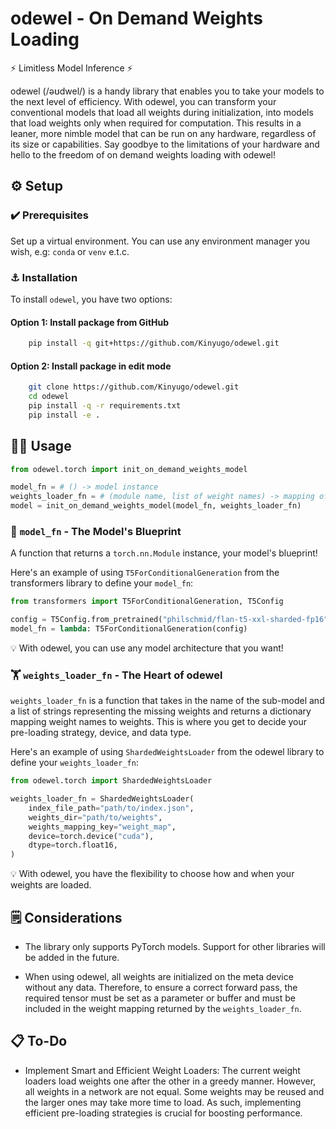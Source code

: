 # odewel - On Demand Weights Loading

:zap: Limitless Model Inference :zap:

odewel (/əʊdwel/) is a handy library that enables you to take your models to the next level of efficiency. With odewel, you can transform your conventional models that load all weights during initialization, into models that load weights only when required for computation. This results in a leaner, more nimble model that can be run on any hardware, regardless of its size or capabilities. Say goodbye to the limitations of your hardware and hello to the freedom of on demand weights loading with odewel!

## :gear: Setup

### :heavy_check_mark: Prerequisites

Set up a virtual environment. You can use any environment manager you wish, e.g: `conda` or `venv` e.t.c.

### :anchor: Installation

To install `odewel`, you have two options:

#### Option 1: Install package from GitHub

```bash
    pip install -q git+https://github.com/Kinyugo/odewel.git
```

#### Option 2: Install package in edit mode

```bash
    git clone https://github.com/Kinyugo/odewel.git
    cd odewel
    pip install -q -r requirements.txt
    pip install -e .
```

## :technologist: Usage

```python
from odewel.torch import init_on_demand_weights_model

model_fn = # () -> model instance
weights_loader_fn = # (module name, list of weight names) -> mapping of weight name to weight
model = init_on_demand_weights_model(model_fn, weights_loader_fn)
```

### :blue_book: `model_fn` - The Model's Blueprint

A function that returns a `torch.nn.Module` instance, your model's blueprint!

Here's an example of using `T5ForConditionalGeneration` from the transformers library to define your `model_fn`:

```python
from transformers import T5ForConditionalGeneration, T5Config

config = T5Config.from_pretrained("philschmid/flan-t5-xxl-sharded-fp16")
model_fn = lambda: T5ForConditionalGeneration(config)
```

:bulb: With odewel, you can use any model architecture that you want!

### :weight_lifting: `weights_loader_fn` - The Heart of odewel

`weights_loader_fn` is a function that takes in the name of the sub-model and a list of strings representing the missing weights and returns a dictionary mapping weight names to weights. This is where you get to decide your pre-loading strategy, device, and data type.

Here's an example of using `ShardedWeightsLoader` from the odewel library to define your `weights_loader_fn`:

```python
from odewel.torch import ShardedWeightsLoader

weights_loader_fn = ShardedWeightsLoader(
    index_file_path="path/to/index.json",
    weights_dir="path/to/weights",
    weights_mapping_key="weight_map",
    device=torch.device("cuda"),
    dtype=torch.float16,
)
```

:bulb: With odewel, you have the flexibility to choose how and when your weights are loaded.

## :spiral_notepad: Considerations

- The library only supports PyTorch models. Support for other libraries will be added in the future.

- When using odewel, all weights are initialized on the meta device without any data. Therefore, to ensure a correct forward pass, the required tensor must be set as a parameter or buffer and must be included in the weight mapping returned by the `weights_loader_fn`.

## :clipboard: To-Do

- Implement Smart and Efficient Weight Loaders: The current weight loaders load weights one after the other in a greedy manner. However, all weights in a network are not equal. Some weights may be reused and the larger ones may take more time to load. As such, implementing efficient pre-loading strategies is crucial for boosting performance.

